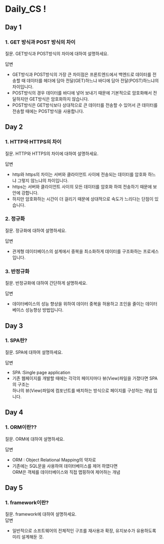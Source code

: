 # Daily_CS !

## Day 1
### 1. GET 방식과 POST 방식의 차이<br>
질문. GET방식과 POST방식의 차이에 대하여 설명하세요.<br>

답변   
 - GET방식과 POST방식의 가장 큰 차이점은 프론트엔드에서 백엔드로 데이터를 전송할 때 데이터를 헤더에 담아 전달(GET)하느냐 바디에 담아 전달(POST)하느냐의 차이입니다.<br>
 - POST방식의 경우 데이터를 바디에 넣어 보내기 때문에 기본적으로 암호화해서 전달하지만 GET방식은 암호화하지 않습니다.<br>
 - POST방식은 GET방식보다 상대적으로 큰 데이터를 전송할 수 있어서 큰 데이터를 전송할 때에는 POST방식을 사용합니다.<br>


## Day 2 
### 1. HTTP와 HTTPS의 차이<br>
질문. HTTP와 HTTPS의 차이에 대하여 설명하세요.<br>

답변  
 - http와 https의 차이는 서버와 클라이언트 사이에 전송되는 데이터를 암호화 하느냐 그렇지 않느냐의 차이입니다. <br>
 - https는 서버와 클라이언트 사이의 모든 데이터를 암호화 하여 전송하기 때문에 보안에 강합니다.<br>
 - 하지만 암호화하는 시간이 더 걸리기 때문에 상대적으로 속도가 느리다는 단점이 있습니다.<br>

### 2. 정규화<br>
질문. 정규화에 대하여 설명하세요.<br>

답변  
 - 관게형 데이터베이스의 설계에서 중복을 최소화하게 데이터를 구조화하는 프로세스입니다.<br>

### 3. 반정규화<br>
질문. 반정규화에 대하여 간단하게 설명하세요.<br>

답변  
 - 데이터베이스의 성능 향상을 위하여 데이터 중복을 허용하고 조인을 줄이는 데이터베이스 성능향상 방법입니다. <br>
 
## Day 3
### 1. SPA란?<br>
질문. SPA에 대하여 설명하세요.<br>

답변  
 - SPA :Single page application
 - 기존 웹페이지를 개발할 때에는 각각의 페이지마다 뷰(View)파일을 가졌다면 SPA의 구조는  <br>
   하나의 뷰(View)파일에 컴포넌트를 배치하는 방식으로 페이지를 구성하는 개념 입니다. <br>


## Day 4
### 1. ORM이란??<br>
질문. ORM에 대하여 설명하세요.<br>

답변  
 - ORM : Object Relational Mapping의 약자로
 - 기존에는 SQL문을 사용하여 데이터베이스를 제어 하였다면 <br>
    ORM은 객체를 데이터베이스와 직접 맵핑하여 제어하는 개념 <br>

## Day 5
### 1. framework이란?<br>
질문. framework에 대하여 설명하세요.<br>
답변
 - 일반적으로 소프트웨어의 전체적인 구조를 재사용과 확장, 유지보수가 유용하도록 미리 설계해둔 것.<br>

   
